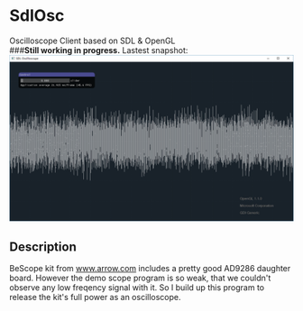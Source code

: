 # SdlOsc
Oscilloscope Client based on SDL &amp; OpenGL  
###**Still working in progress.**
Lastest snapshot:
![snapshot](https://github.com/xiedidan/SdlOsc/raw/master/doc/img/SdlOsc-2.png)
## Description
BeScope kit from www.arrow.com includes a pretty good AD9286 daughter board. However the demo scope program is so weak, that we couldn't observe any low freqency signal with it. So I build up this program to release the kit's full power as an oscilloscope.  
